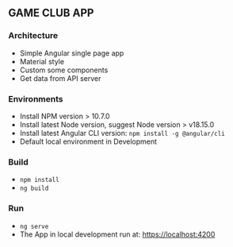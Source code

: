 ## GAME CLUB APP

### Architecture
- Simple Angular single page app
- Material style
- Custom some components
- Get data from API server

### Environments
- Install NPM version > 10.7.0
- Install latest Node version, suggest Node version > v18.15.0
- Install latest Angular CLI version: ```npm install -g @angular/cli```
- Default local environment in Development

### Build
- ```npm install```
- ```ng build```

### Run
- ```ng serve```
- The App in local development run at: <https://localhost:4200>

